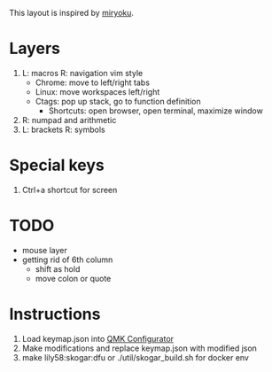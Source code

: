 This layout is inspired by [miryoku](https://github.com/manna-harbour/qmk_firmware/blob/miryoku/users/manna-harbour_miryoku/miryoku.org).

# Layers
1. L: macros R: navigation vim style
	- Chrome: move to left/right tabs
	- Linux: move workspaces left/right
	- Ctags: pop up stack, go to function definition
        - Shortcuts: open browser, open terminal, maximize window
2. R: numpad and arithmetic
3. L: brackets R: symbols 

# Special keys
1. Ctrl+a shortcut for screen

# TODO
- mouse layer
- getting rid of 6th column
	- shift as hold
	- move colon or quote

# Instructions
1. Load keymap.json into [QMK Configurator](https://config.qmk.fm)
1. Make modifications and replace keymap.json with modified json
1. make lily58:skogar:dfu or ./util/skogar_build.sh for docker env
